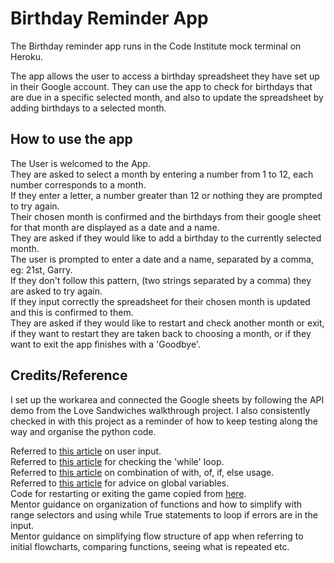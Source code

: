 # Birthday Reminder App

The Birthday reminder app runs in the Code Institute mock terminal on Heroku.

The app allows the user to access a birthday spreadsheet they have set up in their Google account. They can use the app to check for birthdays that are due in a specific selected month, and also to update the spreadsheet by adding birthdays to a selected month.

## How to use the app

The User is welcomed to the App.<br>
They are asked to select a month by entering a number from 1 to 12, each number corresponds to a month.<br>
If they enter a letter, a number greater than 12 or nothing they are prompted to try again.<br>
Their chosen month is confirmed and the birthdays from their google sheet for that month are displayed as a date and a name.<br>
They are asked if they would like to add a birthday to the currently selected month.<br>
The user is prompted to enter a date and a name, separated by a comma, eg: 21st, Garry.<br>
If they don't follow this pattern, (two strings separated by a comma) they are asked to try again.<br>
If they input correctly the spreadsheet for their chosen month is updated and this is confirmed to them.<br>
They are asked if they would like to restart and check another month or exit, if they want to restart they are taken back to choosing a month, or if they want to exit the app finishes with a 'Goodbye'.

## Credits/Reference

I set up the workarea and connected the Google sheets by following the API demo from the Love Sandwiches walkthrough project. I also consistently checked in with this project as a reminder of how to keep testing along the way and organise the python code.

Referred to [this article](https://www.knowledgehut.com/blog/programming/user-input-in-python) on user input. <br>
Referred to [this article](https://www.toolsqa.com/python/python-while-loop/) for checking the 'while' loop.<br>
Referred to [this article](https://stackoverflow.com/questions/20652527/python-try-except-with-of-if-else) on combination of with, of, if, else usage.<br>
Referred to [this article](https://www.geeksforgeeks.org/how-to-use-a-variable-from-another-function-in-python/) for advice on global variables.<br>
Code for restarting or exiting the game copied from [here](9https://gist.github.com/ArielAleksandrus/9dd5da003162e7f177c3).<br>
Mentor guidance on organization of functions and how to simplify with range selectors and using while True statements to loop if errors are in the input.<br>
Mentor guidance on simplifying flow structure of app when referring to initial flowcharts, comparing functions, seeing what is repeated etc.<br>
